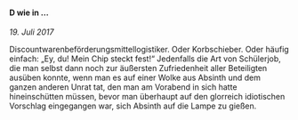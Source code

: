 #### D wie in ...

_19. Juli 2017_

Discountwarenbeförderungsmittellogistiker. Oder Korbschieber. Oder häufig einfach: „Ey, du! Mein Chip steckt fest!“ Jedenfalls die Art von Schülerjob, die man selbst dann noch zur äußersten Zufriedenheit aller Beteiligten ausüben konnte, wenn man es auf einer Wolke aus Absinth und dem ganzen anderen Unrat tat, den man am Vorabend in sich hatte hineinschütten müssen, bevor man überhaupt auf den glorreich idiotischen Vorschlag eingegangen war, sich Absinth auf die Lampe zu gießen.
